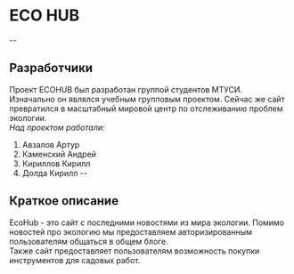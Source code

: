 # ECO HUB
--
## Разработчики
  Проект ECOHUB был разработан группой студентов МТУСИ. Изначально он являлся учебным групповым проектом. Сейчас же сайт превратился в масштабный мировой центр по отслеживанию проблем экологии.  
  *Над проектом работали:*
  1) Авзалов Артур
  2) Каменский Андрей
  3) Кириллов Кирилл
  4) Долда Кирилл
--

## Краткое описание
  EcoHub - это сайт с последними новостями из мира экологии. Помимо новостей про экологию мы предоставляем авторизированным пользователям общаться в общем блоге.  
  Также сайт предоставляет пользователям возможность покупки инструментов для садовых работ.
